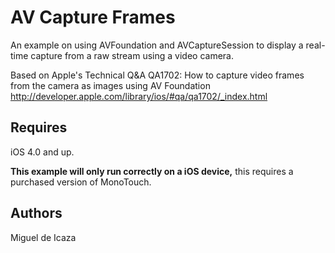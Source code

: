 AV Capture Frames
=================

An example on using AVFoundation and AVCaptureSession to display a real-time
capture from a raw stream using a video camera.

Based on Apple's Technical Q&A QA1702:
How to capture video frames from the camera as images using AV Foundation
http://developer.apple.com/library/ios/#qa/qa1702/_index.html

Requires
--------

iOS 4.0 and up.

**This example will only run correctly on a iOS device,** this requires
a purchased version of MonoTouch.

Authors
-------

Miguel de Icaza
